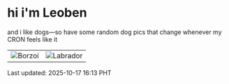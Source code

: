 # hi i'm Leoben

and i like dogs—so have some random dog pics that change whenever my CRON feels like it

|  |  |
|--------|----------|
| ![Borzoi](https://random-dog-vercel.vercel.app/api/random-borzoi?v=1760688794) | ![Labrador](https://random-dog-vercel.vercel.app/api/random-labrador?v=1760688794) |

Last updated: 2025-10-17 16:13 PHT
